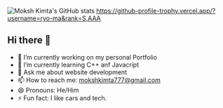 ![Moksh Kimta's GitHub stats](https://github-readme-stats.vercel.app/api?username=mokshkimta21&show_icons=true&theme=radical)
https://github-profile-trophy.vercel.app/?username=ryo-ma&rank=S,AAA
## Hi there 👋
- 🔭 I’m currently working on my personal Portfolio
- 🌱 I’m currently learning C++ anf Javacript
- 💬 Ask me about website development 
- 📫 How to reach me: mokshkimta777@gmail.com
- 😄 Pronouns: He/Him
- ⚡ Fun fact: I like cars and tech.
